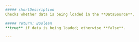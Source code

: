 ```yaml
---
##### shortDescription
Checks whether data is being loaded in the **DataSource**.

##### return: Boolean
**true** if data is being loaded; otherwise **false**.

---
```

